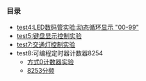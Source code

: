 ### 目录
- [test4:LED数码管实验:动态循环显示 "00-99"](https://github.com/IammyselfYBX/NCEPU_CS_course/blob/master/5.%E5%A4%A7%E4%B8%89%E4%B8%8A/1.%E5%BE%AE%E6%9C%BA%E5%8E%9F%E7%90%86%E4%B8%8E%E6%8E%A5%E5%8F%A3%E6%8A%80%E6%9C%AF(%E7%AC%AC4%E7%89%88)/%E5%AE%9E%E9%AA%8C/test4.ASM)
- [test5:键盘显示控制实验](https://github.com/IammyselfYBX/NCEPU_CS_course/blob/master/5.%E5%A4%A7%E4%B8%89%E4%B8%8A/1.%E5%BE%AE%E6%9C%BA%E5%8E%9F%E7%90%86%E4%B8%8E%E6%8E%A5%E5%8F%A3%E6%8A%80%E6%9C%AF(%E7%AC%AC4%E7%89%88)/%E5%AE%9E%E9%AA%8C/test5.asm)
- [test7:交通灯控制实验](https://github.com/IammyselfYBX/NCEPU_CS_course/blob/master/5.%E5%A4%A7%E4%B8%89%E4%B8%8A/1.%E5%BE%AE%E6%9C%BA%E5%8E%9F%E7%90%86%E4%B8%8E%E6%8E%A5%E5%8F%A3%E6%8A%80%E6%9C%AF(%E7%AC%AC4%E7%89%88)/%E5%AE%9E%E9%AA%8C/test72019.asm)
- test8:可编程定时器计数器8254
  - [方式0计数器实验](https://github.com/IammyselfYBX/NCEPU_CS_course/blob/master/5.%E5%A4%A7%E4%B8%89%E4%B8%8A/1.%E5%BE%AE%E6%9C%BA%E5%8E%9F%E7%90%86%E4%B8%8E%E6%8E%A5%E5%8F%A3%E6%8A%80%E6%9C%AF(%E7%AC%AC4%E7%89%88)/%E5%AE%9E%E9%AA%8C/test8(1).asm)
  - [8253分频](https://github.com/IammyselfYBX/NCEPU_CS_course/blob/master/5.%E5%A4%A7%E4%B8%89%E4%B8%8A/1.%E5%BE%AE%E6%9C%BA%E5%8E%9F%E7%90%86%E4%B8%8E%E6%8E%A5%E5%8F%A3%E6%8A%80%E6%9C%AF(%E7%AC%AC4%E7%89%88)/%E5%AE%9E%E9%AA%8C/test8%20(2).asm)
